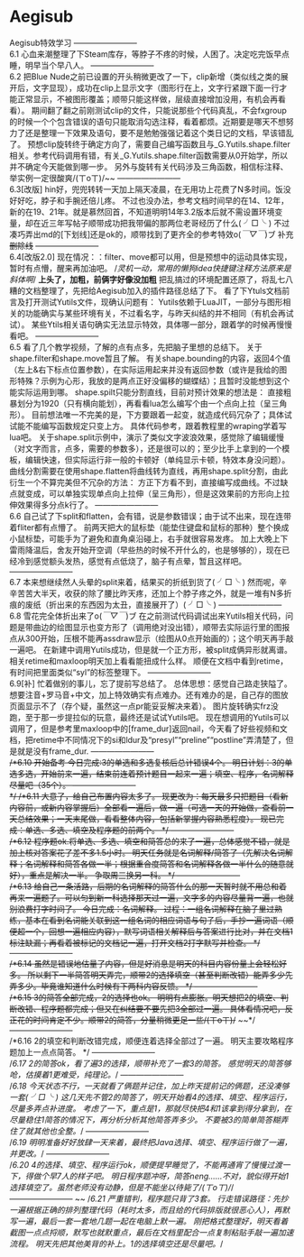 # Aegisub
Aegisub特效学习
    ————————    
6.1
心血来潮整理了下Steam库存，等脖子不疼的时候，人困了。决定吃完饭早点睡，明早当个早八人。
    ————————    
6.2
把Blue Nude之前已设置的开头稍微更改了一下，clip新增（类似线之类的展开后，文字显现），成功在clip上显示文字（图形行在上，文字行紧跟下面一行才能正常显示，不被图形覆盖；顺带只能这样做，层级直接增加没用，有机会再看看）。
期间翻了翻之前刚测试clip的文件，只能说那些个代码真乱，不会fxgroup的时候一个个包含错误的语句只能取消勾选注释，看着都烦。近期要是哪天不想努力了还是整理一下效果及语句，要不是勉勉强强记着这个类日记的文档，早该错乱了。
预想clip旋转终于确定方向了，需要自己编写函数且与_G.Yutils.shape.filter相关。参考代码调用有错，有关_G.Yutils.shape.filter函数需要从0开始学，所以并不确定今天能做到哪一步。
另外与旋转有关代码涉及三角函数，相信标注释、举实例一定很酸爽/(ㄒoㄒ)/~~
    ————————    
6.3[改版]
hin好，兜兜转转一天加上隔天凌晨，在无用功上花费了N多时间。饭没好好吃，脖子和手腕还倍儿疼。
不过也没办法，参考文档时间早的在14、12年，新的在19、21年。就是慕然回首，不知道明明14年3.2版本后就不需设置环境变量，却在近三年写帖子顺带成功把我带偏的那两位老哥经历了什么( ╯□╰ )
不过凑巧弄出md的[下划线]还是ok的，顺带找到了更齐全的参考特效o(*￣▽￣*)ブ
补充~~删除线~~
    ————————    
6.4[改版2.0]
现在情况：：filter、move都可以用，但是预想中的运动具体实现，暂时有点懵，醒来再加油吧。
/*灵机一动，常用的懒狗idea快捷键注释方法原来是斜体啊*/
**上头了，加粗，前俩字好像没加粗**
把乱搞过的环境配置还原了，将乱七八糟的文档整理了，先把给Aegisub加入的插件路径总结了下。
看了下Ytuls文档前言及打开测试Yutils文件，现确认问题有：
Yutils依赖于LuaJIT，一部分与图形相关的功能确实与某些环境有关，不过看名字，与昨天纠结的并不相同（有机会再试试）。
某些Ytils相关语句确实无法显示特效，具体哪一部分，跟着学的时候再慢慢看吧。
    ————————    
6.5
看了几个教学视频，了解的点有点多，先把脑子里想的总结下。
关于shape.filter和shape.move暂且了解。
有关shape.bounding的内容，返回4个值（左上&右下标点位置参数），在实际运用起来并没有返回参数（或许是我给的图形特殊？示例为心形，我放的是两点正好没偏移的蝴蝶结）；且暂时没能想到这个能实际运用到哪。
shape.spilt只能分割直线，目前对预计效果的想法是：
直接粗暴划分为1920（只有横向能划），再看看lua怎么编写个由一个点向上拉（呈三角形）。
目前想法唯一不完美的是，下方要跟着一起变，就造成代码冗杂了；具体试试能不能编写函数规定只变上方。
具体代码参考，跟着教程里的wraping学着写lua吧。
关于shape.split示例中，演示了类似文字波浪效果，感觉除了编辑缓慢（对文字而言，点多，需要的参数多），还是很可以的；至少比手上拿到的一个模板，编辑快速，但实际运行非一般的卡顿好（单纯显示卡顿，特效本身没问题）。
曲线分割需要在使用shape.flatten将曲线转为直线，再用shape.split分割，由此衍生一个不算完美但不冗杂的方法：
方正下方看不到，直接编写成曲线。不过缺点就变成，可以单独实现单点向上拉伸（呈三角形），但是这效果前的方形向上拉伸效果得多分点k行了。
    ————————    
6.6
自己试了下split和flatten，会有错，说是参数错误；由于试不出来，现在连带着fliter都有点懵了。
前两天把大的鼠标垫（能垫住键盘和鼠标的那种）整个换成小鼠标垫，可能手为了避免和直角桌沿碰上，右手就很容易发疼。
加上大晚上下雷雨降温后，舍友开始开空调（早些热的时候不开什么的，也是够够的），现在已经冷到感觉额头发热，感觉有点低烧了，脑子有点晕，暂且这样吧。
    ————————    
6.7
本来想继续然人头晕的split来着，结果买的折纸到货了( ╯□╰ )
然而呢，辛辛苦苦大半天，收获的除了腰比昨天疼，还加上个脖子疼之外，就是一堆有N多折痕的废纸（折出来的东西因为太丑，直接展开了）( ╯□╰ )
    ————————    
6.8
雪花完全体折出来了o(*￣▽￣*)ブ
在之前测试代码调试出来Yutils相关代码，问题是带曲边的绘图显示也变方形了（调用绝对没出错），顺带去实际运行里的图报点从300开始，压根不能再assdraw显示（绘图从0点开始画的）；这个明天再手敲一遍吧。
在新建中调用Yutils成功，但是就一个正方形，被split成俩异形就离谱。相关retime和maxloop明天加上看看能扭成什么样。
顺便在文档中看到retime，有时间把里面类似“syl”的标签整理下。
    ————————    
6.9[补]
忙着做别的事儿，忘了提前写总结了。
总体思想：感觉自己路走狭隘了。
想要注音+罗马音+中文，加上特效确实有点难办。还有难办的是，自己存的图放页面显示不了（存个疑，虽然这一点pr能妥妥解决来着）。
图片旋转确实frz没跑，至于那一步提拉似的玩意，最终还是试试Yutils吧。
现在想调用的Yutils可以调用了，但是参考里maxloop中的[frame_dur]返回nail，今天看了好些视频和文档，把retime中不同情况下的si和ldur及“presyl”“preline”“postline”弄清楚了，但是就是没有frame_dur.
    ————————    
~~/*6.10
开始备考
今日完成:3的单选和多选复核后总计错误4个。
明日计划：3的单选多选，开始前来一遍，结束前连着预计题目一起来一遍；填空、程序，名词解释尽量吧（35个）。
    ————————    
*/
/*6.11
大意了，给自己布置内容太多了。
现更改为：每天最多只把题目（看新内容前，或新内容掌握后）全部看一遍后，做一遍（可选一天的开始做，查看前一天总结效果；一天末尾做，看看整体内容，包括新掌握内容熟悉程度）。
现已完成：单选、多选、填空及程序题的前两个。
*/
    ————————    
/*6.12
程序题ok.将单选、多选、填空和简答总的来了一遍，总体感觉不错，就是加上核对答案花了差不多1.5小时。
明天任务就是名词解释/简答了（先解决名词解释；名词解释和简答各做一半；根据重合度简答和名词解释各做一半什么的随意就好），重点是解决一半。
争取周三换另一科。
*/
    ————————    
/*6.13
给自己一条活路，后期的名词解释的简答什么的那一天暂时就不用总和着再来一遍题了。可以匀到新一科选择那天过一遍，文字多的内容尽量背一遍，也就别浪费打字时间了。
今日完成：名词解释。
过程：一组名词解释在脑子里过熟练，基本在看到名词能关联到这一组名词的相应词语与句子后，手抄一遍词语（顺便超一个，回想一遍相应内容），默写词语相关解释后与答案进行比对，并在文档1标注缺漏；再看着被标记的文档记一遍，打开文档2打字默写并检查。
*/
    ————————    
/*6.14
虽然是错误地估量了内容，但是好消息是明天的科目内容份量上会轻松好多。
所以剩下一半简答明天弄完，顺带2的选择填空（甚至判断改错）能弄多少先弄多少。毕竟谁知道什么时候有下两科内容反馈。
*/
    ————————    
/*6.15
3的简答全部完成，2的选择也ok。
明明有点膨胀。明天想把2的填空、判断改错、程序题都完成；但又在纠结要不要先把3全部过一遍。
具体看情况吧，反正花的时间肯定不少。顺带2的简答，分量稍微更足一些/(ㄒoㄒ)/~~
~~*/
    ————————    
/*6.16
2的填空和判断改错完成，顺便连着选择全部过了一遍。
明天主要攻略程序题加上一点点简答。
*/
    ————————    
/*6.17
2的简答ok，看了遍3的选择，顺带补充了一套3的简答。
感觉明天的简答够呛，估摸着1更难受，纯理论。*/
    ————————    
/*6.18
今天状态不行，一天就看了俩题并记住，加上昨天提前记的俩题，还没凑够一套( ╯□╰ )
这几天先不管2的简答了，明天开始看4的选择、填空、程序运行，尽量多弄点补进度。
考虑了一下，重点是1，那就尽快把4和1该拿到得分拿到，在尽量稳住1简答的情况下，再分析分析其他简答弄多少。
不要被3的简单简答糊弄住了就其他也全整。*/
    ————————    
/*6.19
明明准备好好放肆一天来着，最终把Java选择、填空、程序运行做了一遍，并更改。*/
    ————————    
/*6.20
4的选择、填空、程序运行ok，顺便提早睡觉了，不能再通宵了慢慢过渡一下，得做个早7人的样子吧。
明日程序题冲呀，简答neng……不对，貌似得开始1选择填空了。虽然老师没有动静，但是不能坐以待毙了/(ㄒoㄒ)/*/
    ————————    ~~
/*6.21
严重错判，程序题只背了3套。
行走错误路径：先抄一遍根据正确的排列整理代码（耗时太多，而且给的代码排版就很恶心人），再默写一遍，最后一套一套地几题一起在电脑上默一遍。
刚把格式整理好，明天看着截图一点点捋顺，默写也就默重点，最后在文档里配合一点复制粘贴手敲一遍加速流程。
明天先把其他美背的补上。1的选择填空还是尽量吧。*/





